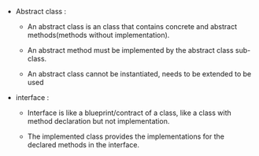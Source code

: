 - Abstract class :
	- An abstract class is an class that contains concrete and abstract methods(methods without implementation).

	- An abstract method must be implemented by the abstract class sub-class.

	- An abstract class cannot be instantiated, needs to be extended to be used

- interface : 
	- Interface is like a blueprint/contract of a class, like a class with method declaration but not implementation.

	- The implemented class provides the implementations for the declared methods in the interface.